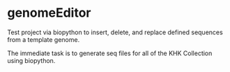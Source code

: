 genomeEditor
============

Test project via biopython to insert, delete, and replace defined sequences from a template genome.

The immediate task is to generate seq files for all of the KHK Collection using biopython.
